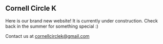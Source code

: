 ## Cornell Circle K

Here is our brand new website! It is currently under construction. Check back in the summer for something special :)

Contact us at cornellcirclek@gmail.com
